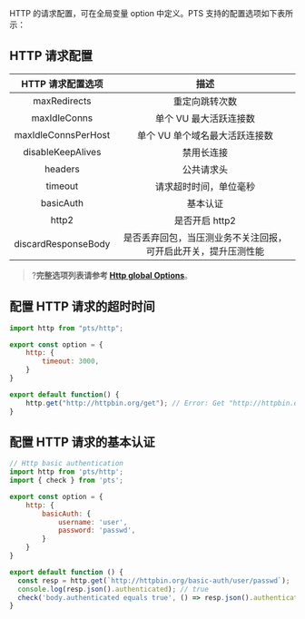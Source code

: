 HTTP 的请求配置，可在全局变量 option 中定义。PTS 支持的配置选项如下表所示：

## HTTP 请求配置

|  HTTP 请求配置选项  |                             描述                             |
| :-----------------: | :----------------------------------------------------------: |
|    maxRedirects     |                        重定向跳转次数                        |
|    maxIdleConns     |                    单个 VU 最大活跃连接数                    |
| maxIdleConnsPerHost |                单个 VU 单个域名最大活跃连接数                |
|  disableKeepAlives  |                          禁用长连接                          |
|       headers       |                          公共请求头                          |
|       timeout       |                    请求超时时间，单位毫秒                    |
|      basicAuth      |                           基本认证                           |
|        http2        |                        是否开启 http2                        |
| discardResponseBody | 是否丢弃回包，当压测业务不关注回报，可开启此开关，提升压测性能 |

> ?**完整选项列表请参考 [Http global Options](https://pts-js-api-1258344701.cos-website.ap-nanjing.myqcloud.com/docs/interfaces/global.HTTP.html)**。

## 配置 HTTP 请求的超时时间

```javascript
import http from "pts/http";

export const option = {
    http: {
        timeout: 3000,
    }
}

export default function() {
    http.get("http://httpbin.org/get"); // Error: Get "http://httpbin.org/get": net/http: request canceled while waiting for connection
}
```

## 配置 HTTP 请求的基本认证

```javascript
// Http basic authentication
import http from 'pts/http';
import { check } from 'pts';

export const option = {
    http: {
        basicAuth: {
            username: 'user',
            password: 'passwd',
        }
    }
}

export default function () {
  const resp = http.get(`http://httpbin.org/basic-auth/user/passwd`);
  console.log(resp.json().authenticated); // true
  check('body.authenticated equals true', () => resp.json().authenticated === true);
}
```


